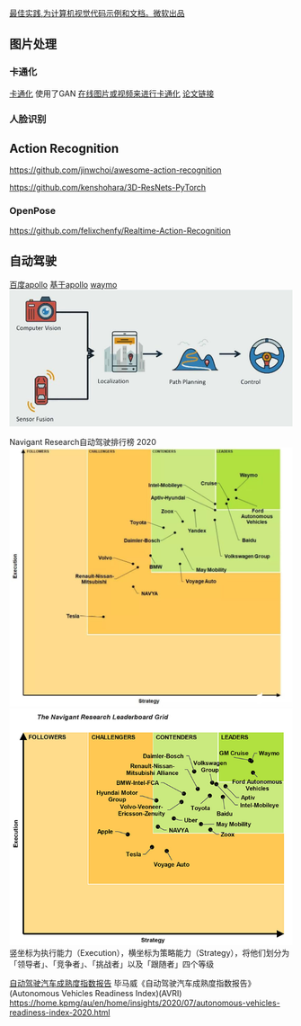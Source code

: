 
[最佳实践,为计算机视觉代码示例和文档。微软出品](https://github.com/microsoft/computervision-recipes)
## 图片处理
### 卡通化
[卡通化](https://github.com/SystemErrorWang/White-box-Cartoonization)
使用了GAN
[在线图片或视频来进行卡通化](https://cartoonize-lkqov62dia-de.a.run.app/cartoonize)
[论文链接](https://systemerrorwang.github.io/White-box-Cartoonization/paper/06791.pdf)


### 人脸识别

## Action Recognition
https://github.com/jinwchoi/awesome-action-recognition

https://github.com/kenshohara/3D-ResNets-PyTorch

### OpenPose
https://github.com/felixchenfy/Realtime-Action-Recognition


## 自动驾驶
[百度apollo](https://github.com/ApolloAuto/apollo)
[基于apollo](https://github.com/lgsvl)
[waymo](https://github.com/waymo-research/waymo-open-dataset)
![](img/self-driving-car-works.jpg)

Navigant Research自动驾驶排行榜 2020
![](img/Navigant-Research-2020.jpg)
![](img/Navigant-Research-2019.jpg)
竖坐标为执行能力（Execution），横坐标为策略能力（Strategy），将他们划分为「领导者」、「竞争者」、「挑战者」以及「跟随者」四个等级


[自动驾驶汽车成熟度指数报告](files/2020-autonomous-vehicles-readiness-index.pdf)
毕马威《自动驾驶汽车成熟度指数报告》(Autonomous Vehicles Readiness Index)(AVRI)
https://home.kpmg/au/en/home/insights/2020/07/autonomous-vehicles-readiness-index-2020.html